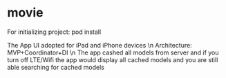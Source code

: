 # movie

For initializing project:
pod install

The App UI adopted for iPad and iPhone devices \n
Architecture: MVP+Coordinator+DI \n
The app cashed all models from server and if you turn off LTE/Wifi the app would display all cached models and you are still able searching for cached models
